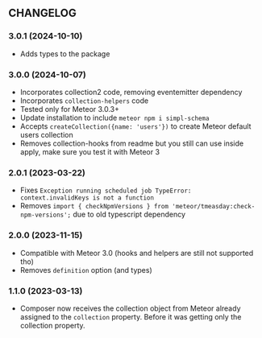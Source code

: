 ## CHANGELOG

### 3.0.1 (2024-10-10)

- Adds types to the package

### 3.0.0 (2024-10-07)

- Incorporates collection2 code, removing eventemitter dependency
- Incorporates `collection-helpers` code
- Tested only for Meteor 3.0.3+
- Update installation to include `meteor npm i simpl-schema`
- Accepts `createCollection({name: 'users'})` to create Meteor default users collection
- Removes collection-hooks from readme but you still can use inside apply, make sure you test it with Meteor 3

### 2.0.1 (2023-03-22)

- Fixes `Exception running scheduled job TypeError: context.invalidKeys is not a function`
- Removes `import { checkNpmVersions } from 'meteor/tmeasday:check-npm-versions';` due to old typescript dependency

### 2.0.0 (2023-11-15)

- Compatible with Meteor 3.0 (hooks and helpers are still not supported tho)
- Removes `definition` option (and types) 

### 1.1.0 (2023-03-13)

- Composer now receives the collection object from Meteor already assigned to the `collection` property. Before it was getting only the collection property.
